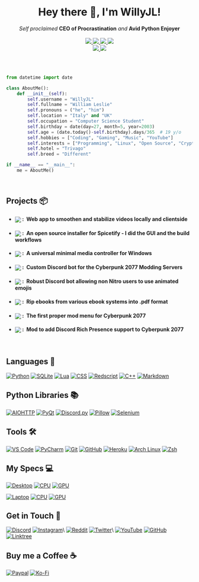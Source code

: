 <h1 align="center">Hey there 👋, I'm WillyJL!</h1>
<p align="center">
    <i>Self proclaimed</i> <b>CEO of Procrastination</b> <i>and</i> <b>Avid Python Enjoyer</b>
    <br />
    <br />
    <a href="https://hits.seeyoufarm.com/">
        <img src="https://hits.seeyoufarm.com/api/count/incr/badge.svg?url=https%3A%2F%2Fgithub.com%2FWilly-JL&title_bg=%232D2D2D&count_bg=%2300CC69&icon=github.svg&icon_color=%23E7E7E7&title=Views%20%28Day%20%2F%20All%29&edge_flat=false" />
    </a>
    <a href="https://github.com/STRRL/serverless-github-badges">
        <img src="https://badges.strrl.dev/years/Willy-JL?style=flat&labelColor=333333&logoColor=E7E7E7&color=0089FF&label=Years&logo=github" />
    </a>
    <a href="https://github.com/Willy-JL?tab=followers">
        <img src="https://img.shields.io/github/followers/Willy-JL?labelColor=333333&logoColor=E7E7E7&color=8939FF&label=Followers&logo=github" />
    </a>
    <a href="#">
        <img src="https://img.shields.io/github/stars/Willy-JL?affiliations=OWNER%2CCOLLABORATOR&labelColor=333333&logoColor=E7E7E7&color=EEAA00&label=Stars&logo=github" />
    </a>
    <br />
    <a href="#">
        <img src="https://img.shields.io/badge/Open_Source-❤-FF0069?style=flat&labelColor=333333&logoColor=E7E7E7">
    </a>
    <a href="#">
        <img src="https://img.shields.io/badge/PRs-Welcome-00CC00?style=flat&labelColor=333333&logoColor=E7E7E7">
    </a>
</p>

<br />

<br />

```py
from datetime import date

class AboutMe():
    def __init__(self):
        self.username = "WillyJL"
        self.fullname = "William Leslie"
        self.pronouns = ("he", "him")
        self.location = "Italy" and "UK"
        self.occupation = "Computer Science Student"
        self.birthday = date(day=27, month=5, year=2003)
        self.age = (date.today()-self.birthday).days/365  # 19 y/o
        self.hobbies = ["Coding", "Gaming", "Music", "YouTube"]
        self.interests = ["Programming", "Linux", "Open Source", "Crypto"]
        self.hotel = "Trivago"
        self.breed = "Different"

if __name__ == "__main__":
    me = AboutMe()
```

<br />

Projects 📦
-----------
- #### <a href="https://github.com/Willy-JL/SmoothieVid"><img align="center" src="https://img.shields.io/badge/-SmoothieVid-D02670?style=for-the-badge"></a> :&nbsp; Web app to smoothen and stabilize videos locally and clientside
- #### <a href="https://github.com/ohitstom/spicetify-easyinstall"><img align="center" src="https://img.shields.io/github/v/release/ohitstom/spicetify-easyinstall?label=Spicetify-EasyInstall&style=for-the-badge&labelColor=E84F41&color=F48C38"></a> :&nbsp; An open source installer for Spicetify - I did the GUI and the build workflows
- #### <a href="https://github.com/Willy-JL/Soundy"><img align="center" src="https://img.shields.io/github/v/release/Willy-JL/Soundy?label=Soundy&style=for-the-badge&labelColor=3079EA&color=885DEA"></a> :&nbsp; A universal minimal media controller for Windows
- #### <a href="https://github.com/Willy-JL/ALTIERA-Bot"><img align="center" src="https://img.shields.io/badge/-A.L.T.I.E.R.A.-BCBD0A?style=for-the-badge"></a> :&nbsp; Custom Discord bot for the Cyberpunk 2077 Modding Servers
- #### <a href="https://github.com/Willy-JL/Animate-My-Emojis"><img align="center" src="https://img.shields.io/badge/-Animate_My_Emojis-887BFA?style=for-the-badge"></a> :&nbsp; Robust Discord bot allowing non Nitro users to use animated emojis
- #### <a href="https://github.com/Willy-JL/Ebook-Rippa"><img align="center" src="https://img.shields.io/badge/-Ebook_Rippa-DC2222?style=for-the-badge"></a> :&nbsp; Rip ebooks from various ebook systems into .pdf format
- #### <a href="https://github.com/Willy-JL/Str8up-Menu"><img align="center" src="https://img.shields.io/github/v/release/Willy-JL/Str8up-Menu?label=Str8up%20Menu&style=for-the-badge&labelColor=02ACD6&color=BCBD0A"></a> :&nbsp; The first proper mod menu for Cyberpunk 2077
- #### <a href="https://github.com/Willy-JL/CP77-Discord-RPC"><img align="center" src="https://img.shields.io/github/v/release/Willy-JL/CP77-Discord-RPC?label=CP77%20Discord%20RPC&style=for-the-badge&labelColor=4E5EE8&color=887BFA"></a> :&nbsp; Mod to add Discord Rich Presence support to Cyberpunk 2077

<br />

Languages 💾
------------
[![Python](   https://img.shields.io/badge/-Python-333333?style=for-the-badge&logo=python&logoColor=white&labelColor=3776FB    )](https://www.python.org/)
[![SQLite](   https://img.shields.io/badge/-SQLite-333333?style=for-the-badge&logo=sqlite&logoColor=white&labelColor=DF9100    )](https://www.sqlite.org/)
[![Lua](      https://img.shields.io/badge/-Lua-333333?style=for-the-badge&logo=lua&logoColor=white&labelColor=2C39BD          )](https://www.lua.org/)
[![CSS](      https://img.shields.io/badge/-CSS-333333?style=for-the-badge&logo=css3&logoColor=white&labelColor=DD3A0A         )](https://www.w3.org/Style/CSS/)
[![Redscript](https://img.shields.io/badge/-Redscript-333333?style=for-the-badge&logo=swift&logoColor=white&labelColor=DC382D  )](https://github.com/jac3km4/redscript)
[![C++](      https://img.shields.io/badge/-C++-333333?style=for-the-badge&logo=c%2B%2B&logoColor=white&labelColor=00599C      )](https://isocpp.org/)
[![Markdown]( https://img.shields.io/badge/-Markdown-333333?style=for-the-badge&logo=markdown&logoColor=white&labelColor=222222)](https://daringfireball.net/projects/markdown)

Python Libraries 📚
-------------------
[![AIOHTTP](   https://img.shields.io/badge/-AIOHTTP-333333?style=for-the-badge&logo=aiohttp&logoColor=white&labelColor=2C5BB4   )](https://docs.aiohttp.org/en/stable)
[![PyQt](      https://img.shields.io/badge/-PyQt-333333?style=for-the-badge&logo=qt&logoColor=white&labelColor=00BD00           )](https://riverbankcomputing.com/software/pyqt/intro)
[![Discord.py](https://img.shields.io/badge/-Discord.py-333333?style=for-the-badge&logo=discord&logoColor=white&labelColor=5865F2)](https://discordpy.readthedocs.io/en/stable)
[![Pillow](    https://img.shields.io/badge/-Pillow-333333?style=for-the-badge&logo=slickpic&logoColor=white&labelColor=FF880F   )](https://pillow.readthedocs.io/en/stable)
[![Selenium](  https://img.shields.io/badge/-Selenium-333333?style=for-the-badge&logo=selenium&logoColor=white&labelColor=43B02A )](https://selenium-python.readthedocs.io/)

Tools 🛠️
--------
[![VS Code](   https://img.shields.io/badge/-VS_Code-333333?style=for-the-badge&logo=visualstudiocode&logoColor=white&labelColor=007ACC)](https://code.visualstudio.com/)
[![PyCharm](   https://img.shields.io/badge/-PyCharm-333333?style=for-the-badge&logo=pycharm&logoColor=white&labelColor=18BEB9         )](https://www.jetbrains.com/pycharm)
[![Git](       https://img.shields.io/badge/-Git-333333?style=for-the-badge&logo=git&logoColor=white&labelColor=F05032                 )](https://git-scm.com/)
[![GitHub](    https://img.shields.io/badge/-GitHub-333333?style=for-the-badge&logo=github&logoColor=white&labelColor=222222           )](https://github.com/)
[![Heroku](    https://img.shields.io/badge/-Heroku-333333?style=for-the-badge&logo=heroku&logoColor=white&labelColor=7200F8           )](https://www.heroku.com/)
[![Arch Linux](https://img.shields.io/badge/-Arch_Linux-333333?style=for-the-badge&logo=archlinux&logoColor=white&labelColor=1793D1    )](https://archlinux.org/)
[![Zsh](       https://img.shields.io/badge/-Zsh-333333?style=for-the-badge&logo=zelle&logoColor=white&labelColor=FF2299               )](https://www.zsh.org/)

My Specs 💻
-----------
[![Desktop](https://img.shields.io/badge/Custom-Desktop-333333?style=for-the-badge&logo=pcgamingwiki&logoColor=white&labelColor=FF2299)](https://www.youtube.com/watch?v=TSGiyaMM_W8)
[![CPU](https://img.shields.io/badge/-%E2%81%A0%E2%81%A0Core_i5_9600K-333333?style=for-the-badge&logo=intel&logoColor=white&labelColor=0071C5)](https://ark.intel.com/content/www/us/en/ark/products/134896/intel-core-i59600k-processor-9m-cache-up-to-4-60-ghz.html)
[![GPU](https://img.shields.io/badge/-%E2%81%A0%E2%81%A0%E2%81%A0RTX_2060_Strix%E2%81%A0%E2%81%A0%E2%81%A0-333333?style=for-the-badge&logo=nvidia&logoColor=white&labelColor=76B900)](https://rog.asus.com/us/graphics-cards/graphics-cards/rog-strix/rog-strix-rtx2060-6g-gaming-model)

[![Laptop](https://img.shields.io/badge/Huawei-%E2%81%A0%20Laptop%E2%81%A0%E2%81%A0%E2%81%A0%E2%81%A0-333333?style=for-the-badge&logo=huawei&logoColor=white&labelColor=FF2222)](https://consumer.huawei.com/en/laptops/matebook-d-14-2020)
[![CPU](https://img.shields.io/badge/-Ryzen_5_3500U-333333?style=for-the-badge&logo=amd&logoColor=white&labelColor=ED1C24)](https://www.amd.com/en/products/apu/amd-ryzen-5-3500u#product-specs)
[![GPU](https://img.shields.io/badge/-Integrated_GPU-333333?style=for-the-badge&logo=amd&logoColor=white&labelColor=ED1C24)](https://www.amd.com/en/products/apu/amd-ryzen-5-3500u#product-specs)

Get in Touch 📡
---------------
[![Discord](https://img.shields.io/badge/-WillyJL%233633-333333?style=for-the-badge&logo=discord&logoColor=white&labelColor=5865F2)](https://discord.com/channels/@me)
[![Instagram](https://img.shields.io/badge/-@willyjl__-333333?style=for-the-badge&logo=instagram&logoColor=white&labelColor=E4405F)](https://www.instagram.com/willyjl_)\
[![Reddit](https://img.shields.io/badge/-%E2%81%A0%20%E2%81%A0%E2%81%A0%E2%81%A0%E2%81%A0%E2%81%A0%E2%81%A0u%2FWillyJL%E2%81%A0%E2%81%A0%20%E2%81%A0%E2%81%A0%E2%81%A0%E2%81%A0-333333?style=for-the-badge&logo=reddit&logoColor=white&labelColor=FF4500)](https://www.reddit.com/user/WillyJL)
[![Twitter](https://img.shields.io/badge/-@WillyJL__-333333?style=for-the-badge&logo=twitter&logoColor=white&labelColor=1DA1F2)](https://twitter.com/WillyJL_)\
[![YouTube](https://img.shields.io/badge/-%E2%81%A0%20%20%20%E2%81%A0%E2%81%A0%E2%81%A0%E2%81%A0%E2%81%A0WillyJL%E2%81%A0%E2%81%A0%20%20%20%20%E2%81%A0-333333?style=for-the-badge&logo=youtube&logoColor=white&labelColor=FF2222)](https://www.youtube.com/channel/UCxouMwGYdvfKLDP4wb-eUoQ)
[![GitHub](https://img.shields.io/badge/-%E2%81%A0%20Willy--JL%20%E2%81%A0-333333?style=for-the-badge&logo=github&logoColor=white&labelColor=181717)](https://github.com/Willy-JL)\
[![Linktree](https://img.shields.io/badge/-%E2%81%A0%E2%81%A0linktr.ee%2F%E2%81%A0%E2%81%A0%E2%81%A0WillyJL%20%20%20%20%20%20%20%20%20%20%20%20%20%20%20%20%20%20%20%20%E2%81%A0-333333?style=for-the-badge&logo=linktree&logoColor=white&labelColor=29B06B)](https://linktr.ee/WillyJL)

Buy me a Coffee ☕
-----------------
[![Paypal](https://img.shields.io/badge/-WillyJL1-333333?style=for-the-badge&logo=paypal&logoColor=white&labelColor=00457C)](https://paypal.me/willyjl1)
[![Ko-Fi]( https://img.shields.io/badge/-WillyJL-333333?style=for-the-badge&logo=kofi&logoColor=white&labelColor=FF5E5B   )](https://ko-fi.com/willyjl)
